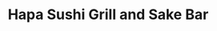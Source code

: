 ---
layout: place
title: Hapa Sushi Grill and Sake Bar
permalink: /colorado/greenwood-village/hapa-sushi-grill-and-sake-bar.html
stateAbbr: CO
stateName: Colorado
cityName: Greenwood Village
seo:
  type: restaurant
  links: http://hapasushi.com/
place_id: ChIJ5yHUc_qGbIcR8tPhhiXeNl4
photos:
  - name: >-
      places/ChIJ5yHUc_qGbIcR8tPhhiXeNl4/photos/AeeoHcIJe2JKfC325qfG78Ol4flIV4I4lTy7VwDIfgDs4tuBUibKpATeplka7U8nLLYDiWzSAr9zcGq2I9_ic6e_O3vxk1UmiTRxVpOP034cbjifrcsk9URenEoJrjiLZmQ4UwqFQymnS_YEdKWZQsvgmgjkAvCYW9iV9Rc-LJILf6Mnpfh71xDszgNpa18UhdnLX2lueAaeHgrp98Q58G2iKVgiLy-AywIJraNQFmQdwMP0WvvjZ4T3DKzChQmr1AsuUD3zJZB-Y7pefeMskXKa5_Q664F0WON9M65_aW3QCyWpPmZowWOoxBNZC-hgFBBpIpYZID7TcOleKEDJBjS94-Hd3lDkvX1SC9xDErKe_yQgkWH3qEWvktBU1sCZZMQeVmb4I3Q8rzBY56HNGCyve9BdOjt7wG5XGrBOuSGY76xjTMJu
    widthPx: 3024
    heightPx: 4032
    authorAttributions:
      - displayName: Hien Ly
        uri: https://maps.google.com/maps/contrib/110861636131485448344
        photoUri: >-
          https://lh3.googleusercontent.com/a/ACg8ocKMjYQBADoxn8aBll7VjzzL1jyBNa55NY28-lPVGn-rosBBYw=s100-p-k-no-mo
    flagContentUri: >-
      https://www.google.com/local/imagery/report/?cb_client=maps_api_places.places_api&image_key=!1e10!2sCIHM0ogKEICAgIDer-De8AE&hl=en-US
    googleMapsUri: >-
      https://www.google.com/maps/place//data=!3m4!1e2!3m2!1sCIHM0ogKEICAgIDer-De8AE!2e10!4m2!3m1!1s0x876c86fa73d421e7:0x5e36de2586e1d3f2
  - name: >-
      places/ChIJ5yHUc_qGbIcR8tPhhiXeNl4/photos/AeeoHcL2zWRT16fKTqx55sD_80S3z2Y9zhT93EPxiUj6xpOS-IADneKrNrjDwGrMZODxk0i8i4O4XjmKE51DKH7yvbyZ4BOBOAYAd897U6cCZFUoCDeTGiKZGowbYXi5zeJIRkXjsgrjmffaF59sZ6yIelHCeiOwos-2x3USJ9Ma-SLW2B-0ob_cRLN9o1-6KR4rsUhPam_k9xsH_Gyhb05U5H-yFsB_6-HKvWNeKoiqXb1GDV_4voPgY5-Hzs4rjuMU38sfZI4AoTgrnYXoTSYxrgktErmoVSPG__Tzww-HuAoeVw
    widthPx: 2048
    heightPx: 1357
    authorAttributions:
      - displayName: Hapa Sushi Grill and Sake Bar
        uri: https://maps.google.com/maps/contrib/101229824310232888011
        photoUri: >-
          https://lh3.googleusercontent.com/a-/ALV-UjVxwaHSlT_Lb-LqLWydVg2CO14EWSy7znYfI4h9gACZ10KC4lI=s100-p-k-no-mo
    flagContentUri: >-
      https://www.google.com/local/imagery/report/?cb_client=maps_api_places.places_api&image_key=!1e10!2sAF1QipP1eGcL-kv3F3iU12KB_FlL4I7UGZCkbNfcxbS8&hl=en-US
    googleMapsUri: >-
      https://www.google.com/maps/place//data=!3m4!1e2!3m2!1sAF1QipP1eGcL-kv3F3iU12KB_FlL4I7UGZCkbNfcxbS8!2e10!4m2!3m1!1s0x876c86fa73d421e7:0x5e36de2586e1d3f2
  - name: >-
      places/ChIJ5yHUc_qGbIcR8tPhhiXeNl4/photos/AeeoHcLZ_f6aw3msKCao15xiePE767drMJiIeuOBvvWfua8adp_5G-sq89jUEIx31AgRuUhTnb15CBgalY-RpZz3I-Oyc1asIYYHPsSuheD5wuj92efLWJ1LtMrqyuG0sehDeKOSvN5Pzud3XJZJx90mpmchNl0ZLDYgMKWpPRR8RGZkVJJl0mEdaHYkDwJDbkXfEBIEzAcwBxWMoeDj0EFjE6hYZp39cVk17Tq4G0AybMYV-FFmuQ59TT7Wb4HxB-6frSZdwZusav59Bh0gCow5TeSkbN9XZM4tX088tOb7LS3zkM1QdbA-MBr_nTXy9kX8A23lDkjhUjj2ewr2CDfkx3r9V-CgQ04PHrnTK-cqmKPo1qGXnCvyXEqSbVPqFQeGhCNFnFyAigaY_5STspj7ywsXsY7Zw-JzinjyJ7J1xP3pAQ
    widthPx: 4800
    heightPx: 3600
    authorAttributions:
      - displayName: Mary Rose
        uri: https://maps.google.com/maps/contrib/113192838672377767558
        photoUri: >-
          https://lh3.googleusercontent.com/a-/ALV-UjVa5FZhXebsWuJbbv8iNyiu1hGMUeKlz548mI1KbMAhVXWywscG=s100-p-k-no-mo
    flagContentUri: >-
      https://www.google.com/local/imagery/report/?cb_client=maps_api_places.places_api&image_key=!1e10!2sCIHM0ogKEICAgMCImP6aLw&hl=en-US
    googleMapsUri: >-
      https://www.google.com/maps/place//data=!3m4!1e2!3m2!1sCIHM0ogKEICAgMCImP6aLw!2e10!4m2!3m1!1s0x876c86fa73d421e7:0x5e36de2586e1d3f2
  - name: >-
      places/ChIJ5yHUc_qGbIcR8tPhhiXeNl4/photos/AeeoHcIa0_VjwQN7zNBkWhioBtdo70Pcj9dGNmgoPwDD3WWlVjsa3jlRj9tFcTuvJD3Z9q44Y6-K2DJ0D5a1zEGosf52gKiRW983jS3HEmi0gSv6csA3wrmR2xJu5IReAz4oSmf6Gl3AcVCEN3LZXISH2Zcgl4oDLsAV3wCXm6gBfQ5FHL6fdhIH2S2wbZqpU6htFUX2OUj7-9eRJfVYxmmcBvIVRFimHeA_ktia2ZthH54nv1KDkmLdBtP-b9GVBHAlZNf6KbFOc3uTgEH9PFZPu-O12f6KdR-MM3_JcqzqFPNRCPtzgVFuhR45-HCuOal9pJ04o2vOBEwE0BlV2fW_16s9R8oJdkPb2vN55BEcqpoXYG-24m-RnK_BKXcgTCXZJB0kLLw0KQvnYuND6niJkBMImp3u_TdEQlQtfraNcyE
    widthPx: 4000
    heightPx: 3000
    authorAttributions:
      - displayName: K.B.
        uri: https://maps.google.com/maps/contrib/114081230308953024337
        photoUri: >-
          https://lh3.googleusercontent.com/a/ACg8ocJOf98p0YqoU_8b8HWSS0f71jNzo32XpmIcVr7g6_MWI9FcEA=s100-p-k-no-mo
    flagContentUri: >-
      https://www.google.com/local/imagery/report/?cb_client=maps_api_places.places_api&image_key=!1e10!2sCIHM0ogKEICAgIC7udytJw&hl=en-US
    googleMapsUri: >-
      https://www.google.com/maps/place//data=!3m4!1e2!3m2!1sCIHM0ogKEICAgIC7udytJw!2e10!4m2!3m1!1s0x876c86fa73d421e7:0x5e36de2586e1d3f2
  - name: >-
      places/ChIJ5yHUc_qGbIcR8tPhhiXeNl4/photos/AeeoHcJT0XFnoJQEU1aF5GqbouUVoruI2ryBNStr5MC7z2bRwZo0B0WWC6Hp0GcaIV7GlShRtLCtH9nUE6zX-y90y2l7sTQJ4P5GyMfpty33SufppLeaFI_fb8rJVAX8go-M9FC3vCS1G6nM_0bN8fBP3UhpG3pusQtark7Q9GVDq6ZiCK8kuyUjvGjQUTovSts8g7Qjgk7PthPrQWTy9PzHlCEcKOllhsCboC4DqXDTCoH6DZ0gfOgbpswpp3jLKr66t7il7HQo3LghxZS8AZCamcHyNQ2Xeq5CcYiVpQnFGiKNCw
    widthPx: 4272
    heightPx: 2848
    authorAttributions:
      - displayName: Hapa Sushi Grill and Sake Bar
        uri: https://maps.google.com/maps/contrib/101229824310232888011
        photoUri: >-
          https://lh3.googleusercontent.com/a-/ALV-UjVxwaHSlT_Lb-LqLWydVg2CO14EWSy7znYfI4h9gACZ10KC4lI=s100-p-k-no-mo
    flagContentUri: >-
      https://www.google.com/local/imagery/report/?cb_client=maps_api_places.places_api&image_key=!1e10!2sAF1QipNpjipya9pUZxtCY1NrOQnAIyfB9dRwRCqwAkbe&hl=en-US
    googleMapsUri: >-
      https://www.google.com/maps/place//data=!3m4!1e2!3m2!1sAF1QipNpjipya9pUZxtCY1NrOQnAIyfB9dRwRCqwAkbe!2e10!4m2!3m1!1s0x876c86fa73d421e7:0x5e36de2586e1d3f2
  - name: >-
      places/ChIJ5yHUc_qGbIcR8tPhhiXeNl4/photos/AeeoHcKM5iO8_JbARBn9iqDj8zI3r6bZyeq9VqRlTvrx3fiAckvu4xoev2_QmQlboSi6O_ebAAT-HtvmiB2y1_yElRvQwXJ369aT7LTvYKkClU1Npbt4eT3xIDBniGdOoYhzCv9o5VImRSSTW-sa5SMqC93lO5NTPJ-WrEqQAzEOLcyMSKhiiZCUlIAVHhPYs-19SeDZ0o4U7FvndjWp41EuPKB2ggaiO5fTJBuuz9u0pkEHwzlK4WSKppBtoyx8-B9clJZYX_9RQ2vPkHcYcY7RkAiWkIy3FFUhWV7bdd4nEPRQc9P_wgow94h0ZtenFRw_2enD5gRq7ZzliI3DCUrxPPDChjWC29oyy_-wUrM17Zuo3H6Vnhn3_d31yQLQ11XoipbrBhIPF1WIk8SjkAB5mAeWTWQpmUhBtzUfjBsu4kcZRkQU
    widthPx: 3600
    heightPx: 4800
    authorAttributions:
      - displayName: Mary Rose
        uri: https://maps.google.com/maps/contrib/113192838672377767558
        photoUri: >-
          https://lh3.googleusercontent.com/a-/ALV-UjVa5FZhXebsWuJbbv8iNyiu1hGMUeKlz548mI1KbMAhVXWywscG=s100-p-k-no-mo
    flagContentUri: >-
      https://www.google.com/local/imagery/report/?cb_client=maps_api_places.places_api&image_key=!1e10!2sCIHM0ogKEICAgMCImP6azwE&hl=en-US
    googleMapsUri: >-
      https://www.google.com/maps/place//data=!3m4!1e2!3m2!1sCIHM0ogKEICAgMCImP6azwE!2e10!4m2!3m1!1s0x876c86fa73d421e7:0x5e36de2586e1d3f2
  - name: >-
      places/ChIJ5yHUc_qGbIcR8tPhhiXeNl4/photos/AeeoHcLW5boMxwxH5CgAKW7Sc--uKkIP0Mz4u1tjnph89zA2touQGgaChUIbYJLO_fnnGLIJv72D1zEdfklvOgaOkQvdV3zbJcgB0V9nxIGCJI9Lbu49ffLpk49a0Uo5OhyBCDirx4sRAyrc6xqVsu-PQQmELE7KXTfKqlMZKENFJu3nGrdAXs4fNisAWPF15T2uThI_ZEOb8zHIC12S4uT5ZX_V5-md4CR8chUT0kjfw7AQt5oFPlYDzEvgjwvHWQqDDAcX-qVakgEaoWdIjCvjUuVwpx6tUSQILHq6qOrsw5FV5ixmf_Rhllf653P1Nun6y6li-BDHSwsAY-uBHjAAxxEUNagPgfdKiMC_SWMsZSkpRWERKzxs6aMpK52zeMsARpUmeE0dnfFQ88wZcR7uZ7S49KYNfGJe5JewSVKI6wNYWw
    widthPx: 3600
    heightPx: 4800
    authorAttributions:
      - displayName: Mary Rose
        uri: https://maps.google.com/maps/contrib/113192838672377767558
        photoUri: >-
          https://lh3.googleusercontent.com/a-/ALV-UjVa5FZhXebsWuJbbv8iNyiu1hGMUeKlz548mI1KbMAhVXWywscG=s100-p-k-no-mo
    flagContentUri: >-
      https://www.google.com/local/imagery/report/?cb_client=maps_api_places.places_api&image_key=!1e10!2sCIHM0ogKEICAgMCImP6aDw&hl=en-US
    googleMapsUri: >-
      https://www.google.com/maps/place//data=!3m4!1e2!3m2!1sCIHM0ogKEICAgMCImP6aDw!2e10!4m2!3m1!1s0x876c86fa73d421e7:0x5e36de2586e1d3f2
  - name: >-
      places/ChIJ5yHUc_qGbIcR8tPhhiXeNl4/photos/AeeoHcLGzSZ4-EEcHi8CDtOyWwVqOBt0GPo3nh6WT_Gr5JYXeqheWrd-0Gf5I-ZW038RrV5WiyTeerhEjhMYio3xOMMiuQkPFc9cKyZ2htxod6fOKaX88oH23meC6LGGJqUuzMDkeMLLEajEfvkP24E25jn8QPCyRR41elWFbq4f8ZOoU21PZRD2mDspixAhzzdBnIyww3Gxkd2DJsz-P2JjkMiLxw2TdEJ2J3kFfL-pfabI04kiWbmPibBKKlNVnBe9QGMRmEbqJT8tyQB9oOOiexPnixjWPfxrCECUpkz4K8U9UbsmFwV_6yiENaqucFSKkmfs5pzdo4OTGxIC1a58tUecZSFZrHbCZnqohAGcC0Z0KLuj1HATubiM0_tfBtSii1sf_K8ma6DKwq8ixVcZO2zwW9OPoj8LHl-IGe_rR9BMzg
    widthPx: 1200
    heightPx: 1600
    authorAttributions:
      - displayName: Becky Babers
        uri: https://maps.google.com/maps/contrib/107127580522237420709
        photoUri: >-
          https://lh3.googleusercontent.com/a-/ALV-UjUyqRApiFpuizk3TbTcChAA3snqBDEXKLKbxv0N8DFBaQcsqo-rVQ=s100-p-k-no-mo
    flagContentUri: >-
      https://www.google.com/local/imagery/report/?cb_client=maps_api_places.places_api&image_key=!1e10!2sCIHM0ogKEICAgICVg5unMw&hl=en-US
    googleMapsUri: >-
      https://www.google.com/maps/place//data=!3m4!1e2!3m2!1sCIHM0ogKEICAgICVg5unMw!2e10!4m2!3m1!1s0x876c86fa73d421e7:0x5e36de2586e1d3f2
  - name: >-
      places/ChIJ5yHUc_qGbIcR8tPhhiXeNl4/photos/AeeoHcIdwt-VnF34VrCousTWLolc1vGTK2MOb80MJ5TesnKrkVr9RhKdwX6lwczI_5pmfgbxZOdVKSX7ZUt_iZ37oFdz-p7rmWCoKDGHXwfPCYbUVz9dl5bteF6Byb9MMjrpVeyDzzEP9-w-YJK9YJ8Q_w40bbqImcAJGBlC0b9FHQu25lxWZ13khfEpnkiKtDJLmuuvbr1cz4Tynr9lU1RKg4H0eNElPOtbCZAffS_VF7XgSu_NXBYvb91trPL-bb0F2prJH0CqVRGnVzwk2f9tXQ00nvyF3FT2jEDGsr9nAIOJsaVGJjRC54z66EqdGw79xW9gwUquhBolR99W8de4AS3mGUUY8d0wYv3NIFNx-7Ax-3VnaLkuk3kU3Ln5norkf8kZ5r6EzmoFvZWYg3scEqM3h4Hl9AwtuL92z01tQrqrOA
    widthPx: 3000
    heightPx: 4000
    authorAttributions:
      - displayName: Michelle Ranch
        uri: https://maps.google.com/maps/contrib/116266506154957041438
        photoUri: >-
          https://lh3.googleusercontent.com/a-/ALV-UjV8iARLI1ZU-DX4mYGATt1WgNiQntQRwoVKeqvM9vWpHGyM63No=s100-p-k-no-mo
    flagContentUri: >-
      https://www.google.com/local/imagery/report/?cb_client=maps_api_places.places_api&image_key=!1e10!2sCIHM0ogKEICAgIDP8oa3Dw&hl=en-US
    googleMapsUri: >-
      https://www.google.com/maps/place//data=!3m4!1e2!3m2!1sCIHM0ogKEICAgIDP8oa3Dw!2e10!4m2!3m1!1s0x876c86fa73d421e7:0x5e36de2586e1d3f2
  - name: >-
      places/ChIJ5yHUc_qGbIcR8tPhhiXeNl4/photos/AeeoHcKM-mMlQX5gdgTbm4Kc3hJkH-vf4O2oBOsfY3oggELjebWLia4n2gsmo83HsUUceNuEe4XZYknGMqasu0_UJQnZ6-VN9dVUnZuzlQYGmiwakhNL7w61a0d59UvXPrYy-Prejru6bPc5gFRaFmxsdyXnCh4njcpwciut_g8uEuurarf_ClSEfutwJ3OspPICaU2Y6KuAO7OjUs73Q8PWlCHkwV-mJkpr05TxcW5pmBxFdz9YuStXxAyLWY7V2_1ehiMXcJOD8-atPFzQlz4rXL3swD5CV0i-NSwd1nITv5gIVg
    widthPx: 1080
    heightPx: 1080
    authorAttributions:
      - displayName: Hapa Sushi Grill and Sake Bar
        uri: https://maps.google.com/maps/contrib/101229824310232888011
        photoUri: >-
          https://lh3.googleusercontent.com/a-/ALV-UjVxwaHSlT_Lb-LqLWydVg2CO14EWSy7znYfI4h9gACZ10KC4lI=s100-p-k-no-mo
    flagContentUri: >-
      https://www.google.com/local/imagery/report/?cb_client=maps_api_places.places_api&image_key=!1e10!2sAF1QipPqAiJoUV-rVglFuTMtTiO9nFOu3lVWnNHmHc4s&hl=en-US
    googleMapsUri: >-
      https://www.google.com/maps/place//data=!3m4!1e2!3m2!1sAF1QipPqAiJoUV-rVglFuTMtTiO9nFOu3lVWnNHmHc4s!2e10!4m2!3m1!1s0x876c86fa73d421e7:0x5e36de2586e1d3f2
address: '5380 Greenwood Plaza Blvd #101, Greenwood Village, CO 80111, USA'
street: '5380 Greenwood Plaza Blvd #101'
city: Greenwood Village
state: CO
zip: '80111'
country: USA
neighborhood: null
latitude: '39.619064'
longitude: '-104.899835'
accessibility_options:
  wheelchairAccessibleParking: true
  wheelchairAccessibleEntrance: true
  wheelchairAccessibleRestroom: true
  wheelchairAccessibleSeating: true
business_status: OPERATIONAL
name: Hapa Sushi Grill and Sake Bar
google_maps_links:
  directionsUri: >-
    https://www.google.com/maps/dir//''/data=!4m7!4m6!1m1!4e2!1m2!1m1!1s0x876c86fa73d421e7:0x5e36de2586e1d3f2!3e0
  placeUri: https://maps.google.com/?cid=6788857741065704434
  writeAReviewUri: >-
    https://www.google.com/maps/place//data=!4m3!3m2!1s0x876c86fa73d421e7:0x5e36de2586e1d3f2!12e1
  reviewsUri: >-
    https://www.google.com/maps/place//data=!4m4!3m3!1s0x876c86fa73d421e7:0x5e36de2586e1d3f2!9m1!1b1
  photosUri: >-
    https://www.google.com/maps/place//data=!4m3!3m2!1s0x876c86fa73d421e7:0x5e36de2586e1d3f2!10e5
primary_type: Japanese Restaurant
opening_hours:
  openNow: true
  periods:
    - open:
        day: 0
        hour: 11
        minute: 0
      close:
        day: 0
        hour: 22
        minute: 0
    - open:
        day: 1
        hour: 11
        minute: 0
      close:
        day: 1
        hour: 22
        minute: 0
    - open:
        day: 2
        hour: 11
        minute: 0
      close:
        day: 2
        hour: 22
        minute: 0
    - open:
        day: 3
        hour: 11
        minute: 0
      close:
        day: 3
        hour: 22
        minute: 0
    - open:
        day: 4
        hour: 11
        minute: 0
      close:
        day: 4
        hour: 22
        minute: 0
    - open:
        day: 5
        hour: 11
        minute: 0
      close:
        day: 6
        hour: 0
        minute: 0
    - open:
        day: 6
        hour: 11
        minute: 0
      close:
        day: 0
        hour: 0
        minute: 0
  weekdayDescriptions:
    - 'Monday: 11:00 AM – 10:00 PM'
    - 'Tuesday: 11:00 AM – 10:00 PM'
    - 'Wednesday: 11:00 AM – 10:00 PM'
    - 'Thursday: 11:00 AM – 10:00 PM'
    - 'Friday: 11:00 AM – 12:00 AM'
    - 'Saturday: 11:00 AM – 12:00 AM'
    - 'Sunday: 11:00 AM – 10:00 PM'
  nextCloseTime: '2025-05-04T06:00:00Z'
secondary_opening_hours:
  - openNow: true
    periods:
      - open:
          day: 0
          hour: 14
          minute: 30
        close:
          day: 0
          hour: 17
          minute: 30
      - open:
          day: 1
          hour: 14
          minute: 30
        close:
          day: 1
          hour: 17
          minute: 30
      - open:
          day: 2
          hour: 14
          minute: 30
        close:
          day: 2
          hour: 17
          minute: 30
      - open:
          day: 3
          hour: 14
          minute: 30
        close:
          day: 3
          hour: 17
          minute: 30
      - open:
          day: 4
          hour: 14
          minute: 30
        close:
          day: 4
          hour: 17
          minute: 30
      - open:
          day: 5
          hour: 14
          minute: 30
        close:
          day: 5
          hour: 17
          minute: 30
      - open:
          day: 5
          hour: 22
          minute: 0
        close:
          day: 6
          hour: 0
          minute: 0
      - open:
          day: 6
          hour: 14
          minute: 30
        close:
          day: 6
          hour: 17
          minute: 30
      - open:
          day: 6
          hour: 22
          minute: 0
        close:
          day: 0
          hour: 0
          minute: 0
    weekdayDescriptions:
      - 'Monday: 2:30 – 5:30 PM'
      - 'Tuesday: 2:30 – 5:30 PM'
      - 'Wednesday: 2:30 – 5:30 PM'
      - 'Thursday: 2:30 – 5:30 PM'
      - 'Friday: 2:30 – 5:30 PM, 10:00 PM – 12:00 AM'
      - 'Saturday: 2:30 – 5:30 PM, 10:00 PM – 12:00 AM'
      - 'Sunday: 2:30 – 5:30 PM'
    secondaryHoursType: HAPPY_HOUR
    nextCloseTime: '2025-05-03T23:30:00Z'
phone: (303) 267-8744
price_level: PRICE_LEVEL_MODERATE
price_range: $30 &ndash; $50
rating: '4.5'
rating_count: 2360
website: http://hapasushi.com/
description: >-
  About Hapa Sushi Grill and Sake Bar in Greenwood Village, CO$$$Hapa Sushi
  Grill and Sake Bar in Greenwood Village, CO, delivers a stylish Japanese
  dining experience with a focus on fresh sushi rolls and innovative
  Hawaiian-inspired flavors. This welcoming spot features a vibrant atmosphere
  perfect for enjoying creative dishes alongside a well-stocked bar, making it
  an ideal choice for those seeking quality sushi options in the area.
  Accessibility is a key highlight, with features like wheelchair-friendly
  entrances and seating that ensure everyone can savor the menu's diverse
  offerings. Patrons appreciate the extended hours, including late-night options
  on weekends, which add to its appeal as a go-to destination for casual or
  celebratory meals. Whether you're exploring top-rated sushi restaurants
  nearby, this eatery combines elegant presentation with flavorful tastes to
  create memorable dining moments.
generative_summary: >-
  About Hapa Sushi Grill and Sake Bar in Greenwood Village, CO$$$Hapa Sushi
  Grill and Sake Bar in Greenwood Village, CO, delivers a stylish Japanese
  dining experience with a focus on fresh sushi rolls and innovative
  Hawaiian-inspired flavors. This welcoming spot features a vibrant atmosphere
  perfect for enjoying creative dishes alongside a well-stocked bar, making it
  an ideal choice for those seeking quality sushi options in the area.
  Accessibility is a key highlight, with features like wheelchair-friendly
  entrances and seating that ensure everyone can savor the menu's diverse
  offerings. Patrons appreciate the extended hours, including late-night options
  on weekends, which add to its appeal as a go-to destination for casual or
  celebratory meals. Whether you're exploring top-rated sushi restaurants
  nearby, this eatery combines elegant presentation with flavorful tastes to
  create memorable dining moments.
generative_disclosure: Summarized by AI using the Grok-3-Mini model.
reviews: null
review_summary: >-
  Insights from Customer Reviews$$$Folks frequently highlight the exceptional
  quality of the sushi and creative rolls at this spot, noting how the fresh
  ingredients and bold flavors make every bite worthwhile. Many visitors enjoy
  the friendly service and relaxed vibe, which contribute to a welcoming
  environment for groups or solo diners alike. While opinions on portion sizes
  vary, the overall value for the price is often praised, especially given the
  generous happy hour deals. Diners commonly appreciate the variety of options
  that cater to different tastes, from classic rolls to unique fusion dishes,
  solidifying its reputation as a reliable choice for Japanese cuisine
  enthusiasts. All in all, the high ratings reflect a generally positive
  experience, encouraging newcomers to give it a try for a satisfying meal in a
  lively setting.
review_disclosure: Summarized by AI using the Grok-3-Mini model.
parking_options: null
payment_options: null
allow_dogs: null
curbside_pickup: null
delivery: null
dine_in: null
good_for_children: null
good_for_groups: null
good_for_sports: null
live_music: null
menu_for_children: null
outdoor_seating: null
reservable: null
restroom: null
serves_beer: null
serves_breakfast: null
serves_brunch: null
serves_cocktails: null
serves_coffee: null
serves_dinner: null
serves_dessert: null
serves_lunch: null
serves_vegetarian_food: null
serves_wine: null
takeout: null
update_category: enterprise
places_description: null

---
